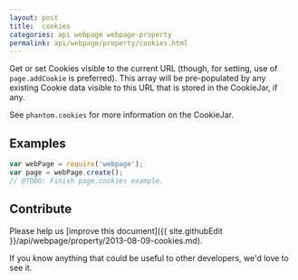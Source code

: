 ```yaml
---
layout: post
title:  cookies
categories: api webpage webpage-property
permalink: api/webpage/property/cookies.html
---
```


Get or set Cookies visible to the current URL (though, for setting, use of `page.addCookie` is preferred). This array will be pre-populated by any existing Cookie data visible to this URL that is stored in the CookieJar, if any.

See `phantom.cookies` for more information on the CookieJar.

## Examples

```javascript
var webPage = require('webpage');
var page = webPage.create();
// @TODO: Finish page.cookies example.
```

## Contribute

Please help us [improve this document]({{ site.githubEdit }}/api/webpage/property/2013-08-09-cookies.md).

If you know anything that could be useful to other developers, we'd love to see it.


